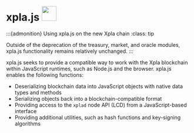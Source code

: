 # xpla.js <img src="/img/xpla_js.svg" height="40px">

:::{admonition} Using xpla.js on the new Xpla chain
:class: tip

Outside of the deprecation of the treasury, market, and oracle modules, xpla.js functionality remains relatively unchanged.
:::


xpla.js seeks to provide a compatible way to work with the Xpla blockchain within JavaScript runtimes, such as Node.js and the browser. xpla.js enables the following functions:

- Deserializing blockchain data into JavaScript objects with native data types and methods
- Serializing objects back into a blockchain-compatible format
- Providing access to the `xplad` node API (LCD) from a JavaScript-based interface
- Providing additional utilities, such as hash functions and key-signing algorithms